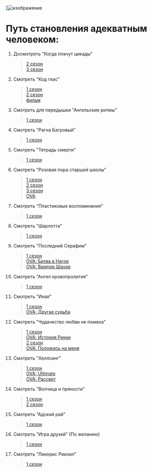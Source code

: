 [![изображение](https://i.pinimg.com/736x/fa/ae/ff/faaeff03383e0de1008f46ad7da03667.jpg)<br/>

# Путь становления адекватным человеком:<br/>
1. Досмотреть "Когда плачут цикады"<br/>
	>[2 сезон](https://animego.org/anime/kogda-plachut-cikady-razgadki-1634)<br/>
	>[3 сезон](https://animego.org/anime/kogda-plachut-cikady-1612)<br/>
2. Смотреть "Код гиас"<br/>
	>[1 сезон](https://animego.org/anime/kod-gias-vosstavshiy-lelush-282)<br/>
	>[2 сезон](https://animego.org/anime/kod-gias-vosstavshiy-lelush-2-286)<br/>
	>[фильм](https://animego.org/anime/code-geass-fukkatsu-no-lelouch-994)<br/>
3. Смотреть для передышки "Ангельские ритмы"<br/>
	>[1 сезон](https://animego.org/anime/angelskie-ritmy-1227)<br/>
4. Смотреть "Рагна Багровый"<br/>
	>[1 сезон](https://animego.org/anime/ragna-bagrovyy-2396)<br/>
5. Смотреть "Тетрадь смерти"<br/>
	>[1 сезон](https://kanobu.ru/anime/tetrad-smerti-death-note/)<br/>
6. Смотреть "Розовая пора старшей школы"<br/>
	>[1 сезон](https://animego.org/anime/kak-i-ozhidalos-moya-shkolnaya-romanticheskaya-zhizn-ne-udalas-1027)<br/>
	>[2 сезон](https://animego.org/anime/kak-i-ozhidalos-moya-shkolnaya-romanticheskaya-zhizn-ne-udalas-2-1029)<br/>
	>[3 сезон](https://animego.org/anime/kak-i-ozhidalos-moya-shkolnaya-romanticheskaya-zhizn-ne-udalas-3-1591)<br/>
	>[OVA](https://animego.org/anime/kak-i-ozhidalos-moya-shkolnaya-romanticheskaya-zhizn-ne-udalas-3-ova-2313)<br/>
7. Смотреть "Пластиковые воспоминания"<br/>
	>[1 сезон](https://animego.org/anime/plastikovye-vospominaniya-2318)<br/>
8. Смотреть "Шарлотта"<br/>
	>[1 сезон](https://jut-su.in/991-charlotte.html)<br/>
9. Смотреть "Последний Серафим"<br/>
	>[1 сезон](https://animego.org/anime/posledniy-serafim-332)<br/>
	>[OVA: Битва в Нагое](https://animego.org/anime/posledniy-serafim-bitva-v-nagoe-333)<br/>
	>[OVA: Вампир Шахар](https://animego.org/anime/posledniy-serafim-vampir-shahar-334)<br/>
10. Смотреть "Ангел кровопролития"<br/>
	>[1 сезон](https://animego.org/anime/satsuriku-no-tenshi-656)<br/>
11. Смотреть "Иная"<br/>
	>[1 сезон](https://animego.org/anime/inaya-2060)<br/>
	>[OVA: Другая судьба](https://animego.org/anime/inaya-drugaya-sudba-2061)<br/>
12. Смотреть "Чудачество любви не помеха"<br/>
	>[1 сезон](https://animego.org/anime/chudachestva-lyubvi-ne-pomeha-596)<br/>
	>[OVA: История Рикки](https://animego.org/anime/chudachestva-lyubvi-ne-pomeha-596)<br/>
	>[2 сезон](https://animego.org/anime/chudachestva-lyubvi-ne-pomeha-2-587)<br/>
	>[OVA: Положись на меня](https://animego.org/anime/chudachestva-lyubvi-ne-pomeha-polozhis-na-menya-590)<br/>
13. Смотреть "Хеллсинг"<br/>
	>[1 сезон](https://animego.org/anime/hellsing-voyna-s-nechistyu-872)<br/>
	>[OVA: Ultimate](https://animego.online/2459-hellsing-ova.html)<br/>
	>[OVA: Рассвет](https://animego.org/anime/hellsing-rassvet-875)<br/>
14. Смотреть "Волчица и пряности" <br/>
	>[1 сезон](https://animego.org/anime/volchica-i-pryanosti-1052)<br/>
	>[2 сезон](https://animego.org/anime/volchica-i-pryanosti-ii-1053)<br/>
15. Смотреть "Адский рай"<br/>
	>[1 сезон](https://animego.org/anime/adskiy-ray-s1-2278)<br/>
16. Смотреть "Игра друзей" (По желанию)<br/>
	>[1 сезон](https://animego.org/anime/igra-druzey-2002)<br/>
17. Смотреть "Ликорис Рикоил"<br/>
	>[1 сезон](https://animego.org/anime/likoris-rikoil-2078)<br/>
